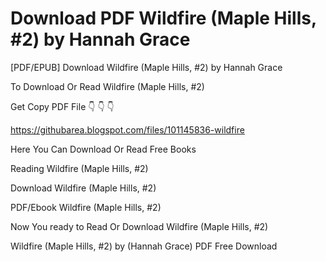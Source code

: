 # Download PDF Wildfire (Maple Hills, #2) by Hannah  Grace
[PDF/EPUB] Download Wildfire (Maple Hills, #2) by Hannah  Grace

To Download Or Read Wildfire (Maple Hills, #2)

Get Copy PDF File 👇 👇 👇

https://githubarea.blogspot.com/files/101145836-wildfire

Here You Can Download Or Read Free Books

Reading Wildfire (Maple Hills, #2)

Download Wildfire (Maple Hills, #2)

PDF/Ebook Wildfire (Maple Hills, #2)

Now You ready to Read Or Download Wildfire (Maple Hills, #2)

Wildfire (Maple Hills, #2) by (Hannah  Grace) PDF Free Download
